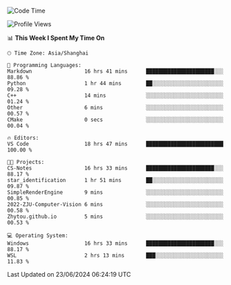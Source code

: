 <!--START_SECTION:waka-->
![Code Time](http://img.shields.io/badge/Code%20Time-1%2C801%20hrs%2053%20mins-blue)

![Profile Views](http://img.shields.io/badge/Profile%20Views-5-blue)

📊 **This Week I Spent My Time On** 

```text
🕑︎ Time Zone: Asia/Shanghai

💬 Programming Languages: 
Markdown                 16 hrs 41 mins      ██████████████████████░░░   88.86 % 
Python                   1 hr 44 mins        ██░░░░░░░░░░░░░░░░░░░░░░░   09.28 % 
C++                      14 mins             ░░░░░░░░░░░░░░░░░░░░░░░░░   01.24 % 
Other                    6 mins              ░░░░░░░░░░░░░░░░░░░░░░░░░   00.57 % 
CMake                    0 secs              ░░░░░░░░░░░░░░░░░░░░░░░░░   00.04 % 

🔥 Editors: 
VS Code                  18 hrs 47 mins      █████████████████████████   100.00 % 

🐱‍💻 Projects: 
CS-Notes                 16 hrs 33 mins      ██████████████████████░░░   88.17 % 
star_identification      1 hr 51 mins        ██░░░░░░░░░░░░░░░░░░░░░░░   09.87 % 
SimpleRenderEngine       9 mins              ░░░░░░░░░░░░░░░░░░░░░░░░░   00.85 % 
2022-ZJU-Computer-Vision 6 mins              ░░░░░░░░░░░░░░░░░░░░░░░░░   00.58 % 
Zhytou.github.io         5 mins              ░░░░░░░░░░░░░░░░░░░░░░░░░   00.53 % 

💻 Operating System: 
Windows                  16 hrs 33 mins      ██████████████████████░░░   88.17 % 
WSL                      2 hrs 13 mins       ███░░░░░░░░░░░░░░░░░░░░░░   11.83 % 
```


 Last Updated on 23/06/2024 06:24:19 UTC
<!--END_SECTION:waka-->